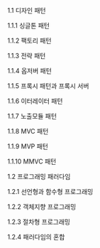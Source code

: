 1.1 디자인 패턴

  1.1.1 싱글톤 패턴

  1.1.2 팩토리 패턴
  
  1.1.3 전략 패턴
  
  1.1.4 옵저버 패턴
  
  1.1.5 프록시 패턴과 프록시 서버
  
  1.1.6 이터레이터 패턴
  
  1.1.7 노출모듈 패턴
  
  1.1.8 MVC 패턴
  
  1.1.9 MVP 패턴
  
  1.1.10 MMVC 패턴
  
  
1.2 프로그래밍 패러다임
  
  1.2.1 선언형과 함수형 프로그래밍 
  
  1.2.2 객체지향 프로그래밍
  
  1.2.3 절차형 프로그래밍
  
  1.2.4 패러다임의 혼합

